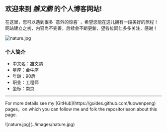 ## 欢迎来到 ***雒文鹏*** 的个人博客网站!

<p>在这里，您可以遇到很多 `意外的惊喜` ，希望您能在这儿拥有一段美好的旅程！网站建立之初，内容尚不完善，后续会不断更新，望各位同仁多多关注，感谢！</p>

![nature.jpg](../images/network.jpg)

### 个人简介
- 中文名：雒文鹏
- 星座：金牛座
- 年龄：90后
- 职业：工程师
- 坐标：南京

---
<p>For more details see my [GitHub](https://guides.github.com/luowenpeng) pages，on which you can follow me and folk the repositorieson about this page.</p>
![nature.jpg](../images/nature.jpg)

